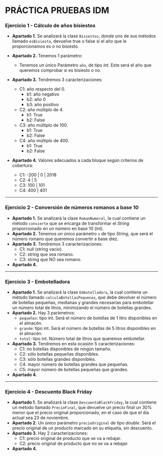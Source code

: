 # PRÁCTICA PRUEBAS IDM

### Ejercicio 1 - Cálculo de años bisiestos
  * **Apartado 1.** Se analizará la clase `Bisiestos`, donde uno de sus métodos llamado `esBisiesto`, devuelve true o false si el año que le proporcionamos es o no bisiesto.
  * **Apartado 2.** Tenemos 1 parámetro:
    * Tenemos un único Parámetro `año`, de tipo *int*. Este será el año que queremos comprobar si es bisiesto o no.
  * **Apartado 3.** Tendremos 3 caracterizaciones:
    * C1: año respecto del 0.
      * b1: año negativo
      * b2: año 0
      * b3: año positivo
    * C2: año múltiplo de 4.
      * b1: True
      * b2: False
    * C3: año múltiplo de 100.
      * b1: True
      * b2: False
    * C4: año múltiplo de 400.
      * b1: True
      * b2: False

  * **Apartado 4.** Valores adecuados a cada bloque según criterios de cobertura:
    * C1: -200 | 0 | 2018
    * C2: 4 | 5
    * C3: 100 | 101
    * C4: 400 | 401

---

### Ejercicio 2 - Conversión de números romanos a base 10
  * **Apartado 1.** Se analizará la clase `RomanNumeral`, la cual contiene un método `convierte` que se encarga de transformar el *String* proporcionado en un número en base 10 (int).
  * **Apartado 2.** Tenemos un único parámetro `s` de tipo *String*, que será el número romano que queremos convertir a base diez.
  * **Apartado 3.** Tendremos 3 caracterizaciones:
    * C1: null (string vacío).
    * C2: string que sea romano.
    * C3: string que NO sea romano.
  * **Apartado 4.**

---

### Ejercicio 3 - Embotelladora
  * **Apartado 1.** Se analizará la clase `Embotelladora`, la cual contiene un método llamado `calculaBotellasPequenas`, que debe devolver el número de botellas pequeñas, medianas y grandes necesarias para embotellar un número total de litros, minimizando el número de botellas grandes.
  * **Apartado 2.** Hay 3 parámetros:
    * `pequeñas`: tipo int. Será el número de botellas de 1 litro disponibles en el almacén.
    * `grande`: tipo int. Será el número de botellas de 5 litros disponibles en el almacén.
    * `total`: tipo int. Número total de litros que queremos embotellar.
  * **Apartado 3.**  Tendremos en esta ocasión 5 caracterizaciones:
    * C1: no botellas disponibles de ningún tamaño.
    * C2: sólo botellas pequeñas disponibles.
    * C3: sólo botellas grandes disponibles.
    * C4: mayor número de botellas grandes que pequeñas.
    * C5: mayor número de botellas pequeñas que grandes.
  * **Apartado 4.**

---

### Ejercicio 4 - Descuento Black Friday
  * **Apartado 1.** Se analizará la clase `DescuentoBlackFriday`, la cual contiene un método llamado `PrecioFinal`, que devuelve un precio final un 30% menor que el precio original proporcionado, en el caso de que el día actual sea 23 de noviembre.
  * **Apartado 2.** Un único parámetro `precioOriginal` de tipo *double*. Será el precio original de un producto marcado en su etiqueta, sin descuento.
  * **Apartado 3.** Hay 2 caracterizaciones:
    * C1: precio original de producto que se va a rebajar.
    * C2: precio original de producto que no se va a rebajar.
  * **Apartado 4.**
